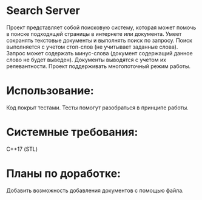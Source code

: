 # Search Server
Проект представляет собой поисковую систему, которая может помочь в поиске подходящей страницы в интернете или документа. Умеет сохранять текстовые документы и выполнять поиск по запросу. Поиск выполняется с учетом стоп-слов (не учитывает заданные слова). Запрос может содержать минус-слова (документ содержащий данное слово не будет выведен). Документы выводятся с учетом их релевантности. Проект поддерживать многопоточный режим работы.
# Использование:
Код покрыт тестами.
Тесты помогут разобраться в принципе работы.
# Системные требования:
С++17 (STL)
# Планы по доработке:
Добавить возможность добавления документов с помощью файла.
